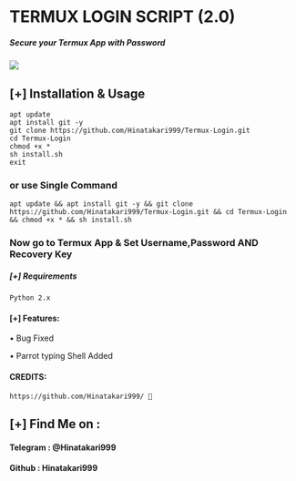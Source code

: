 # TERMUX LOGIN SCRIPT (2.0)
##### Secure your Termux App with Password

<img src="https://telegra.ph/file/ed010198f4f8fea36f76f.jpg"> 

## [+] Installation & Usage
```
apt update
apt install git -y
git clone https://github.com/Hinatakari999/Termux-Login.git
cd Termux-Login
chmod +x *
sh install.sh
exit 
``` 
    
### or use Single Command
```
apt update && apt install git -y && git clone https://github.com/Hinatakari999/Termux-Login.git && cd Termux-Login && chmod +x * && sh install.sh
```
### Now go to Termux App & Set Username,Password AND Recovery Key

##### [+] Requirements
```Python 2.x```

#### [+] Features:
• Bug Fixed

• Parrot typing Shell Added


#### CREDITS:
    
    https://github.com/Hinatakari999/ 🤩
    
## [+] Find Me on :
#### Telegram : @Hinatakari999
#### Github : Hinatakari999
